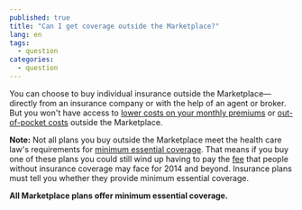 ```yaml
---
published: true
title: "Can I get coverage outside the Marketplace?"
lang: en
tags: 
  - question
categories: 
  - question
---
```


You can choose to buy individual insurance outside the Marketplace—directly from an insurance company or with the help of an agent or broker. But you won't have access to [lower costs on your monthly premiums](/will-i-qualify-to-save-on-monthly-premiums) or [out-of-pocket costs](/how-can-i-save-money-on-marketplace-coverage) outside the Marketplace. 

**Note:** Not all plans you buy outside the Marketplace meet the health care law's requirements for [minimum essential coverage](/glossary/minimum-essential-coverage "glossary"). That means if you buy one of these plans you could still wind up having to pay the [fee](/what-if-someone-doesnt-have-health-coverage-in-2014/) that people without insurance coverage may face for 2014 and beyond. Insurance plans must tell you whether they provide minimum essential coverage. 

**All Marketplace plans offer minimum essential coverage.**
